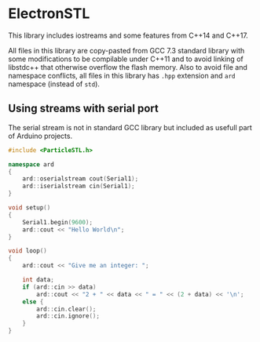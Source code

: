 # ElectronSTL

This library includes iostreams and some features from C++14 and C++17.

All files in this library are copy-pasted from GCC 7.3 standard library with some modifications to be compilable under C++11 and to avoid linking of libstdc++ that otherwise overflow the flash memory. Also to avoid file and namespace conflicts, all files in this library has `.hpp` extension and `ard` namespace (instead of `std`).

## Using streams with serial port

The serial stream is not in standard GCC library but included as usefull part of Arduino projects.

```c++
#include <ParticleSTL.h>

namespace ard
{
    ard::oserialstream cout(Serial1);
    ard::iserialstream cin(Serial1);
}

void setup()
{
    Serial1.begin(9600);
    ard::cout << "Hello World\n";
}

void loop()
{
    ard::cout << "Give me an integer: ";

    int data;
    if (ard::cin >> data)
        ard::cout << "2 + " << data << " = " << (2 + data) << '\n';
    else {
        ard::cin.clear();
        ard::cin.ignore();
    }
}

```

